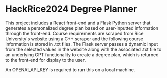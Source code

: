 # HackRice2024 Degree Planner

This project includes a React front-end and a Flask Python server that generates a personalized degree plan based on user-inputted information through the front-end. Course requirements are scraped from Rice University's website using a C++ scraper and the following course information is stored in .txt files. The Flask server passes a dynamic input from the selected values in the website along with the associated .txt file to an underlying GPT functionality to create a degree plan, which is returned to the front-end for display to the user.

An OPENAI_API_KEY is required to run this on a local machine.
